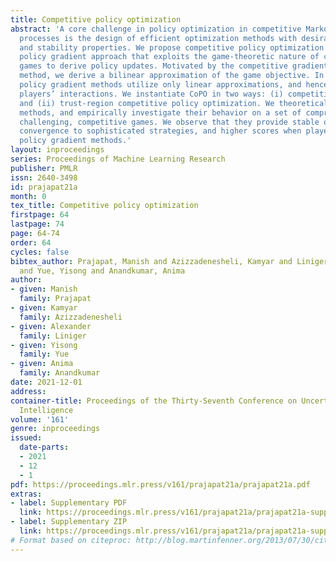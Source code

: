 ```yaml
---
title: Competitive policy optimization
abstract: 'A core challenge in policy optimization in competitive Markov decision
  processes is the design of efficient optimization methods with desirable convergence
  and stability properties. We propose competitive policy optimization (CoPO), a novel
  policy gradient approach that exploits the game-theoretic nature of competitive
  games to derive policy updates. Motivated by the competitive gradient optimization
  method, we derive a bilinear approximation of the game objective. In contrast, off-the-shelf
  policy gradient methods utilize only linear approximations, and hence do not capture
  players’ interactions. We instantiate CoPO in two ways: (i) competitive policy gradient,
  and (ii) trust-region competitive policy optimization. We theoretically study these
  methods, and empirically investigate their behavior on a set of comprehensive, yet
  challenging, competitive games. We observe that they provide stable optimization,
  convergence to sophisticated strategies, and higher scores when played against baseline
  policy gradient methods.'
layout: inproceedings
series: Proceedings of Machine Learning Research
publisher: PMLR
issn: 2640-3498
id: prajapat21a
month: 0
tex_title: Competitive policy optimization
firstpage: 64
lastpage: 74
page: 64-74
order: 64
cycles: false
bibtex_author: Prajapat, Manish and Azizzadenesheli, Kamyar and Liniger, Alexander
  and Yue, Yisong and Anandkumar, Anima
author:
- given: Manish
  family: Prajapat
- given: Kamyar
  family: Azizzadenesheli
- given: Alexander
  family: Liniger
- given: Yisong
  family: Yue
- given: Anima
  family: Anandkumar
date: 2021-12-01
address:
container-title: Proceedings of the Thirty-Seventh Conference on Uncertainty in Artificial
  Intelligence
volume: '161'
genre: inproceedings
issued:
  date-parts:
  - 2021
  - 12
  - 1
pdf: https://proceedings.mlr.press/v161/prajapat21a/prajapat21a.pdf
extras:
- label: Supplementary PDF
  link: https://proceedings.mlr.press/v161/prajapat21a/prajapat21a-supp.pdf
- label: Supplementary ZIP
  link: https://proceedings.mlr.press/v161/prajapat21a/prajapat21a-supp.zip
# Format based on citeproc: http://blog.martinfenner.org/2013/07/30/citeproc-yaml-for-bibliographies/
---
```

